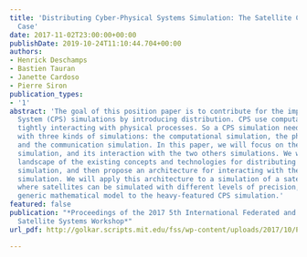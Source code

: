 ```yaml
---
title: 'Distributing Cyber-Physical Systems Simulation: The Satellite Constellation
  Case'
date: 2017-11-02T23:00:00+00:00
publishDate: 2019-10-24T11:10:44.704+00:00
authors:
- Henrick Deschamps
- Bastien Tauran
- Janette Cardoso
- Pierre Siron
publication_types:
- '1'
abstract: 'The goal of this position paper is to contribute for the improving of Cyber-Physical
  System (CPS) simulations by introducing distribution. CPS use computations and communication
  tightly interacting with physical processes. So a CPS simulation needs to tackle
  with three kinds of simulations: the computational simulation, the physical simulation,
  and the communication simulation. In this paper, we will focus on the communication
  simulation, and its interaction with the two others simulations. We will draw a
  landscape of the existing concepts and technologies for distributing communication
  simulation, and then propose an architecture for interacting with the whole CPS
  simulation. We will apply this architecture to a simulation of a satellite constellation,
  where satellites can be simulated with different levels of precision, from the simple
  generic mathematical model to the heavy-featured CPS simulation.'
featured: false
publication: "*Proceedings of the 2017 5th International Federated and Fractionated
  Satellite Systems Workshop*"
url_pdf: http://golkar.scripts.mit.edu/fss/wp-content/uploads/2017/10/Paper-7.pdf

---
```

